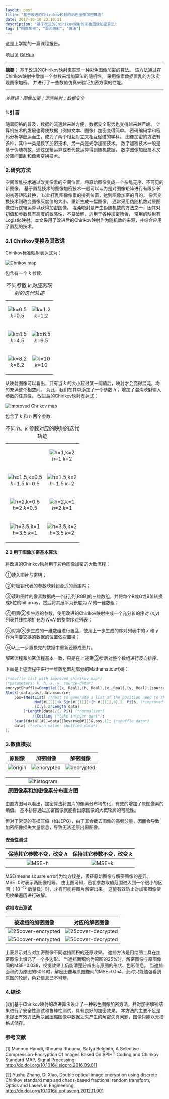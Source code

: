 ```yaml
---
layout: post
title: "基于改进的Chirikov映射的彩色图像加密算法"
date: 2017-10-18 23:10:11
description: "基于改进的Chirikov映射的彩色图像加密算法"
tag: ["图像加密", "混沌映射", "算法"]
---
```


这是上学期的一篇课程报告。

项目见 [GitHub](https://github.com/miRoox/image-encryption-with-improved-Chirikov-map)

----

**摘要**：
基于改进的Chirikov映射来实现一种彩色图像加密的算法。
该方法通过在Chirikov映射中增加一个参数来增加算法的随机性。
采用像素数据置乱的方法实现图像加密。
并进行了一些数值仿真来验证加密方案的性能。

----

*关键词：图像加密；混沌映射；数据安全*

### 1.引言

随着网络的普及，数据的流通越来越方便，数据安全形势也变得越来越严峻。
计算机技术的发展也得使数据（例如文本、图像）加密变得简单。
密码编码学和密码分析学应运而生，成为了两个相互对立又相互促进的学科。
图像加密的方法有多种，其中一类是数字加密技术，另一类是光学加密技术。
数字加密技术一般是基于伪随机数，通过逻辑运算或者代数运算得到随机数据。
数字图像加密技术又分空间置乱和像素变换技术。

### 2.研究方法

空间置乱技术通过改变像素的空间位置，将原始图像变成一个杂乱无序、不可见的新图像。
基于置乱技术的图像加密技术一般可以认为是对图像矩阵进行有限步长的初等矩阵转换，
以此打乱图像像素的排列位置，达到图像加密的目的。
像素变换技术则改变图像灰度值的大小，重新生成一幅图像。
通常采用伪随机数对原图像进行逻辑运算以获得加密图像。
混沌映射是产生伪随机数的方法之一，因其对初值和参数具有高度的敏感性，不易破解，适用于各种加密场合，
常用的映射有Logistic映射。本文采用了改进后的Chirikov映射作为随机数的来源，并综合应用了置乱的技术。

### 2.1 Chirikov变换及其改进

Chirikov标准映射表达式为：

![Chrikov map](https://github.com/miRoox/image-encryption-with-improved-Chirikov-map/raw/master/resource/chirikov.png)

包含有一个 _k_ 参数.

<table>
<caption> 不同参数 <em>k<em> 对应的映射的迭代轨迹 </caption>
<tr>
  <td align="center">
  
  ![k=0.5](https://github.com/miRoox/image-encryption-with-improved-Chirikov-map/raw/master/resource/k=0.5.png) <br/> _k_=0.5
  
  </td>
  <td align="center">
  
  ![k=1.2](https://github.com/miRoox/image-encryption-with-improved-Chirikov-map/raw/master/resource/k=1.2.png) <br/> _k_=1.2
  
  </td>
</tr>
<tr>
  <td align="center">
  
  ![k=4.5](https://github.com/miRoox/image-encryption-with-improved-Chirikov-map/raw/master/resource/k=4.5.png) <br/> _k_=4.5
  
  </td>
  <td align="center">
  
  ![k=6.5](https://github.com/miRoox/image-encryption-with-improved-Chirikov-map/raw/master/resource/k=6.5.png) <br/> _k_=6.5
  
  </td>
</tr>
<tr>
  <td align="center">
  
  ![k=8.2](https://github.com/miRoox/image-encryption-with-improved-Chirikov-map/raw/master/resource/k=8.2.png) <br/> _k_=8.2
  
  </td>
  <td align="center">
  
  ![k=10](https://github.com/miRoox/image-encryption-with-improved-Chirikov-map/raw/master/resource/k=10.png) <br/> _k_=10
  
  </td>
</tr>
</table>


从映射图像可以看出，只有当 _k_ 的大小超过某一阈值后，映射才会变得混沌，均匀充满整个相空间。
为此，我们在其中添加了一个参数 _h_ ，增加了混沌映射输入参数的任意性。
改进后的Chirikov映射表达式：

![improved Chrikov map](https://github.com/miRoox/image-encryption-with-improved-Chirikov-map/raw/master/resource/improved-chirikov.png)

包含了 _k_ 和 _h_ 两个参数.

<table>
<caption> 不同 <em>h</em>、<em>k</em> 参数对应的映射的迭代轨迹 </caption>
<tr>
  <td align="center">
  
  </td>
  <td align="center">
  
  ![h=1,k=2](https://github.com/miRoox/image-encryption-with-improved-Chirikov-map/raw/master/resource/h=1,k=2.png) <br/> _h_=1 _k_=2
  
  </td>
</tr>
<tr>
  <td align="center">
  
  ![h=1.5,k=0.5](https://github.com/miRoox/image-encryption-with-improved-Chirikov-map/raw/master/resource/h=1.5,k=0.5.png) <br/> _h_=1.5 _k_=0.5
  
  </td>
  <td align="center">
  
  ![h=1.5,k=2](https://github.com/miRoox/image-encryption-with-improved-Chirikov-map/raw/master/resource/h=1.5,k=2.png) <br/> _h_=1.5 _k_=2
  
  </td>
</tr>
<tr>
  <td align="center">
  
  ![h=2,k=0.5](https://github.com/miRoox/image-encryption-with-improved-Chirikov-map/raw/master/resource/h=2,k=0.5.png) <br/> _h_=2 _k_=0.5
  
  </td>
  <td align="center">
  
  ![h=2,k=1](https://github.com/miRoox/image-encryption-with-improved-Chirikov-map/raw/master/resource/h=2,k=1.png) <br/> _h_=2 _k_=1
  
  </td>
</tr>
<tr>
  <td align="center">
  
  ![h=3.5,k=1](https://github.com/miRoox/image-encryption-with-improved-Chirikov-map/raw/master/resource/h=3.5,k=1.png) <br/> _h_=3.5 _k_=1
  
  </td>
  <td align="center">
  
  ![h=3.5,k=2](https://github.com/miRoox/image-encryption-with-improved-Chirikov-map/raw/master/resource/h=3.5,k=2.png) <br/> _h_=3.5 _k_=2
  
  </td>
</tr>
</table>

#### 2.2 用于图像加密基本算法

将改进的Chirikov映射用于彩色图像加密的大致流程：

①读入图片与密钥；

②将密钥代表的参数映射到合适的范围内；

③读取图片的像素数据成一个\[行,列,RGB\]的三维数组，并将每个R或G或B值转换成8位的bit array，然后将其展平为长度为 _N_ 的一维数组；

④用第②步生成的参数，使用改进的Chirikov映射生成一个充分长的序对 (_x_,_y_) 列表并线性地扩充为 *N*×*N* 的整型序对列表；

⑤对第③步生成的一维数组进行置乱，使用上一步生成的序对列表中的 _x_ 和 _y_ 作为需要交换的数据的位置依次置换；

⑥从上一步置换完的数据中重新还原成图片。

解密流程和加密流程基本一致，只是在上述第③步后对整个数组进行反向排序。

下面是上述流程中进行一维数组置乱部分的Mathematica代码：

```mathematica
(*shuffle list with improved chirikov map*)
(*parameters: k, h, x, y, source-data*)
encryptShuffle=Compile[{{k,_Real},{h,_Real},{x,_Real},{y,_Real},{source,_Integer,1}},
Block[{data,pos},data=source;
    pos=(NestList[ (*nest to generate a list of the position need to shuttle*)
             Mod[#[[2]]+k Sin[#[[1]]]+{h #[[1]],0},2. Pi]&, (*improved Chirikov map*)
             {x,y},2*Length[data]
        ]*Length[data]/(2 Pi)) (*normalize*)
            //Ceiling (*take integer part*);
    Scan[(data[[#]]=data[[Reverse@#]])&,pos,1]; (*shuffle data*)
    data] (*return value: shuffled data*)
];
```

### 3.数值模拟

| 原图像 | 加密图像 | 解密图像 |
|:------:|:--------:|:--------:|
| ![origin](https://github.com/miRoox/image-encryption-with-improved-Chirikov-map/raw/master/resource/origin.png) | ![encrypted](https://github.com/miRoox/image-encryption-with-improved-Chirikov-map/raw/master/resource/encrypted.png) | ![decrypted](https://github.com/miRoox/image-encryption-with-improved-Chirikov-map/raw/master/resource/origin.png) |

<table>
<tbody>
  <tr>
    <td align="center">
    <img src="https://github.com/miRoox/image-encryption-with-improved-Chirikov-map/raw/master/resource/histogram.png"  alt="histogram" />
    </td>
  </tr>
</tbody>
<tfoot>
  <tr>
    <td align="center">
    <b>原图像素和加密像素分布直方图</b>
    </td>
  </tr>
</tfoot>
</table>

由直方图可以看出，加密算法将图片的像素分布均匀化，有效的增加了原图像素的熵值。
基本排除通过加密图像就能看出原图像的大概轮廓的可能性。

但对于常见的有损压缩（如JEPG），由于其会截去图像的高频分量，因而会导致加密图像损失大量信息，导致无法还原出原图像。

#### 安全性测试

| 保持其它参数不变，改变 _h_ | 保持其它参数不变，改变 _k_ |
|:--------------------------:|:--------------------------:|
| ![MSE-h](https://github.com/miRoox/image-encryption-with-improved-Chirikov-map/raw/master/resource/mse-h.png) | ![MSE-k](https://github.com/miRoox/image-encryption-with-improved-Chirikov-map/raw/master/resource/mse-k.png) |

MSE(means square error)为均方误差，表征原始图像与解密图像的差异。MSE=0时表示两图像相等。
由上图可知，密钥参数取值范围进入到一个很小的区间（ 10 <sup>-15</sup> 数量级）时，才有可能将图片解密出来。
这能有效防止对加密图像使用枚举遍历进行破解。

#### 遮挡攻击测试

| 被遮挡的加密图像 | 对应的解密图像 |
|:----------------:|:--------------:|
| ![25cover-encrypted](https://github.com/miRoox/image-encryption-with-improved-Chirikov-map/raw/master/resource/25cover-encrypted.png) | ![25cover-decrypted](https://github.com/miRoox/image-encryption-with-improved-Chirikov-map/raw/master/resource/25cover-decrypted.png) |
| ![50cover-encrypted](https://github.com/miRoox/image-encryption-with-improved-Chirikov-map/raw/master/resource/50cover-encrypted.png) | ![50cover-decrypted](https://github.com/miRoox/image-encryption-with-improved-Chirikov-map/raw/master/resource/50cover-decrypted.png) |

上表显示对应对加密图像不同遮挡面积的还原效果。
遮挡方法是用绘图工具在加密图像上填充了一个多边形。
当遮挡面积约为原图的25%时，解密图像与原图像间的MSE=0.039，视觉效果上仍能清楚分辨出与原图的形状、色彩信息。
当遮挡面积约为原图的50%时，解密图像与原图像间的MSE=0.154，此时只能勉强看到原图的轮廓，色彩信息已不可辩。

### 4.结论

我们基于Chirikov映射的改进算法设计了一种彩色图像加密方法，并对加密解密结果进行了安全性测试和鲁棒性测试，具有良好的加密效果。
本方法的主要不足是未提出有效方法解决因压缩图像中数据丢失产生的解密失真问题，图像只能以无损格式储存。

### 参考文献

\[1] Mimoun Hamdi, Rhouma Rhouma, Safya Belghith, A Selective Compression-Encryption Of Images Based On SPIHT Coding and Chirikov Standard MAP, Signal Processing, <http://dx.doi.org/10.1016/j.sigpro.2016.09.011> 

\[2] Yushu Zhang, Di Xiao, Double optical image encryption using discrete Chirikov standard map and chaos-based fractional random transform, Optics and Lasers in Engineering, <http://dx.doi.org/10.1016/j.optlaseng.2012.11.001> 

